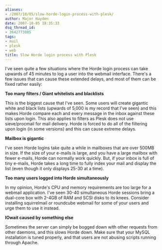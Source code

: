 ```yaml
---
aliases:
- /2007/10/05/slow-horde-login-process-with-plesk/
author: Major Hayden
date: 2007-10-05 18:35:33
dsq_thread_id:
- 3642773885
tags:
- mail
- plesk
- web
title: Slow Horde login process with Plesk
---
```


I've seen quite a few situations where the Horde login process can take upwards of 45 minutes to log a user into the webmail interface. There's a few issues that can cause these extended delays, and most of them can be fixed rather easily:

**Too many filters / Giant whitelists and blacklists**

This is the biggest cause that I've seen. Some users will create gigantic white and black lists (upwards of 5,000 is my record that I've seen) and this makes Horde compare each and every message in the inbox against these lists upon login. This also applies to filters as Plesk does not use sieve/procmail for mail delivery. Horde is forced to do all of the filtering upon login (in some versions) and this can cause extreme delays.

**Mailbox is gigantic**

I've seen Horde logins take quite a while in mailboxes that are over 500MB in size. If the size of your e-mails is large, and you have a large mailbox with fewer e-mails, Horde can normally work quickly. But, if your inbox is full of tiny e-mails, Horde takes a long time to fully index your mail and display the list (even though it only displays 25-30 at a time).

**Too many users logged into Horde simultaneously**

In my opinion, Horde's CPU and memory requirements are too large for a webmail application. I've seen 30-40 simultaneous Horde sessions bring a dual-core box with 2-4GB of RAM and SCSI disks to its knees. Consider installing squirrelmail or roundcube webmail for some of your users and urge them to use it instead.

**IOwait caused by something else**

Sometimes the server can simply be bogged down with other requests from other daemons, and this slows Horde down. Make sure that your MySQL installation is tuned properly, and that users are not abusing scripts running through Apache.